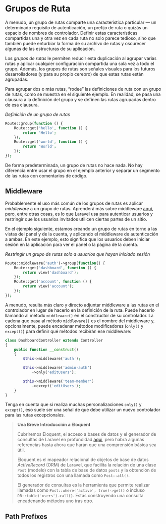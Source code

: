 # Grupos de Ruta

A menudo, un grupo de rutas comparte una característica particular — un determinado requisito de autenticación, un prefijo de ruta o quizás un espacio de nombres de controlador. Definir estas características compartidas una y otra vez en cada ruta no solo parece tedioso, sino que también puede enturbiar la forma de su archivo de rutas y oscurecer algunas de las estructuras de su aplicación.

Los _grupos de rutas_ le permiten reducir esta duplicación al agrupar varias rutas y aplicar cualquier configuración compartida una sola vez a todo el grupo. Además, los grupos de rutas son señales visuales para los futuros desarrolladores (y para su propio cerebro) de que estas rutas están agrupadas.

Para agrupar dos o más rutas, “rodee” las definiciones de ruta con un grupo de rutas, como se muestra en el siguiente ejemplo. En realidad, se pasa una clausura a la definición del grupo y se definen las rutas agrupadas dentro de esa clausura.

_Definición de un grupo de rutas_
```php
Route::group(function () {
    Route::get('hello', function () {
        return 'Hello';
    });
    Route::get('world', function () {
        return 'World';
    });
});
```

De forma predeterminada, un grupo de rutas no hace nada. No hay diferencia entre usar el grupo en el ejemplo anterior y separar un segmento de las rutas con comentarios de código.

## Middleware

Probablemente el uso más común de los grupos de rutas es aplicar _middleware_ a un grupo de rutas. Aprenderá más sobre middleware [aquí](../requests-responses-and-middleware/laravel-s-request-lifecycle.html#ciclo-de-vida-de-solicitud-en-laravel), pero, entre otras cosas, es lo que Laravel usa para autenticar usuarios y restringir que los usuarios invitados utilicen ciertas partes de un sitio.

En el ejemplo siguiente, estamos creando un grupo de rutas en torno a las vistas del panel y de la cuenta, y aplicando el middleware de autenticación a ambas. En este ejemplo, esto significa que los usuarios deben iniciar sesión en la aplicación para ver el panel o la página de la cuenta.

_Restringir un grupo de rutas solo a usuarios que hayan iniciado sesión_
```php
Route::middleware('auth')->group(function() {
    Route::get('dashboard', function () {
        return view('dashboard');
    });
    Route::get('account', function () {
        return view('account');
    });
});
```

A menudo, resulta más claro y directo adjuntar middleware a las rutas en el controlador en lugar de hacerlo en la definición de la ruta. Puede hacerlo llamando al método `middleware()` en el constructor de su controlador. La cadena que pasa al método `middleware()` es el nombre del middleware y, opcionalmente, puede encadenar métodos modificadores (`only()` y `except()`) para definir qué métodos recibirán ese middleware:


```php
class DashboardController extends Controller
{
    public function __construct()
    {
        $this->middleware('auth');

        $this->middleware('admin-auth')
            ->only('editUsers');

        $this->middleware('team-member')
            ->except('editUsers');
    }
}
```

Tenga en cuenta que si realiza muchas personalizaciones `only()` y `except()`, eso suele ser una señal de que debe utilizar un nuevo controlador para las rutas excepcionales.

>**Una Breve Introducción a Eloquent**
>
>Cubriremos Eloquent, el acceso a bases de datos y el generador de consultas de Laravel en profundidad [aquí](../databases-and-eloquent/configuration.html), pero habrá algunas referencias hasta ahora que harán que una comprensión básica sea útil.
>
>Eloquent es el mapeador relacional de objetos de base de datos _ActiveRecord_ (ORM) de Laravel, que facilita la relación de una clase `Post` (modelo) con la tabla de base de datos `posts` y la obtención de todos los registros con una llamada como `Post::all()`.
>
>El generador de consultas es la herramienta que permite realizar llamadas como `Post::where('active', true)->get()` o incluso `DB::table('users')->all()`. Estás construyendo una consulta encadenando métodos uno tras otro.

## Path Prefixes